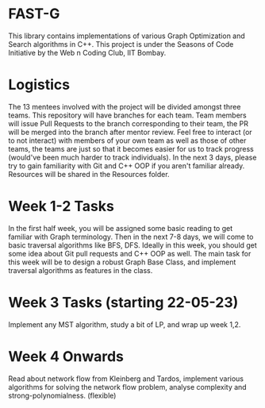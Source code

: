 # FAST-G
This library contains implementations of various Graph Optimization and Search algorithms in C++. This project is under the Seasons of Code Initiative by the Web n Coding Club, IIT Bombay.

# Logistics
The 13 mentees involved with the project will be divided amongst three teams. This repository will have branches for each team. Team members will issue Pull Requests to the branch corresponding to their team, the PR will be merged into the branch after mentor review. Feel free to interact (or to not interact) with members of your own team as well as those of other teams, the teams are just so that it becomes easier for us to track progress (would've been much harder to track individuals). In the next 3 days, please try to gain familiarity with Git and C++ OOP if you aren't familiar already. Resources will be shared in the Resources folder.

# Week 1-2 Tasks

In the first half week, you will be assigned some basic reading to get familiar with Graph terminology. Then in the next 7-8 days, we will come to basic traversal algorithms like BFS, DFS. Ideally in this week, you should get some idea about Git pull requests and C++ OOP as well. The main task for this week will be to design a robust Graph Base Class, and implement traversal algorithms as features in the class.

# Week 3 Tasks (starting 22-05-23)

Implement any MST algorithm, study a bit of LP, and wrap up week 1,2.

# Week 4 Onwards

Read about network flow from Kleinberg and Tardos, implement various algorithms for solving the network flow problem, analyse complexity and strong-polynomialness. (flexible)
